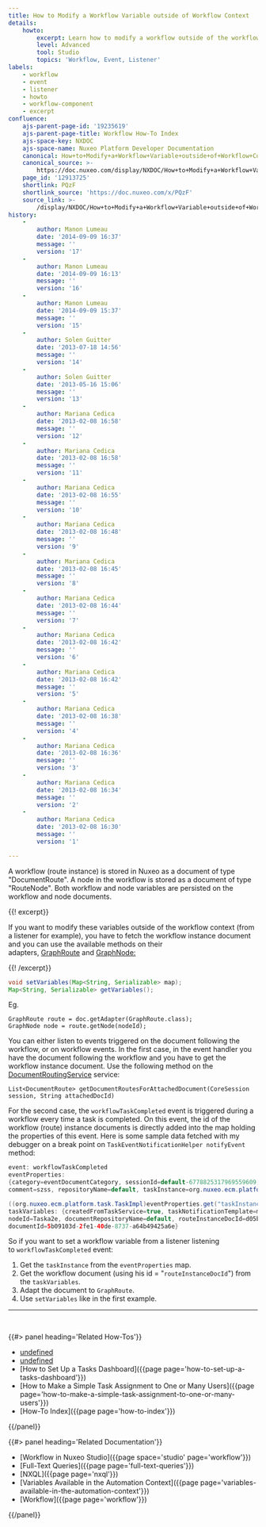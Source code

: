 ```yaml
---
title: How to Modify a Workflow Variable outside of Workflow Context
details:
    howto:
        excerpt: Learn how to modify a workflow outside of the workflow context.
        level: Advanced
        tool: Studio
        topics: 'Workflow, Event, Listener'
labels:
    - workflow
    - event
    - listener
    - howto
    - workflow-component
    - excerpt
confluence:
    ajs-parent-page-id: '19235619'
    ajs-parent-page-title: Workflow How-To Index
    ajs-space-key: NXDOC
    ajs-space-name: Nuxeo Platform Developer Documentation
    canonical: How+to+Modify+a+Workflow+Variable+outside+of+Workflow+Context
    canonical_source: >-
        https://doc.nuxeo.com/display/NXDOC/How+to+Modify+a+Workflow+Variable+outside+of+Workflow+Context
    page_id: '12913725'
    shortlink: PQzF
    shortlink_source: 'https://doc.nuxeo.com/x/PQzF'
    source_link: >-
        /display/NXDOC/How+to+Modify+a+Workflow+Variable+outside+of+Workflow+Context
history:
    - 
        author: Manon Lumeau
        date: '2014-09-09 16:37'
        message: ''
        version: '17'
    - 
        author: Manon Lumeau
        date: '2014-09-09 16:13'
        message: ''
        version: '16'
    - 
        author: Manon Lumeau
        date: '2014-09-09 15:37'
        message: ''
        version: '15'
    - 
        author: Solen Guitter
        date: '2013-07-18 14:56'
        message: ''
        version: '14'
    - 
        author: Solen Guitter
        date: '2013-05-16 15:06'
        message: ''
        version: '13'
    - 
        author: Mariana Cedica
        date: '2013-02-08 16:58'
        message: ''
        version: '12'
    - 
        author: Mariana Cedica
        date: '2013-02-08 16:58'
        message: ''
        version: '11'
    - 
        author: Mariana Cedica
        date: '2013-02-08 16:55'
        message: ''
        version: '10'
    - 
        author: Mariana Cedica
        date: '2013-02-08 16:48'
        message: ''
        version: '9'
    - 
        author: Mariana Cedica
        date: '2013-02-08 16:45'
        message: ''
        version: '8'
    - 
        author: Mariana Cedica
        date: '2013-02-08 16:44'
        message: ''
        version: '7'
    - 
        author: Mariana Cedica
        date: '2013-02-08 16:42'
        message: ''
        version: '6'
    - 
        author: Mariana Cedica
        date: '2013-02-08 16:42'
        message: ''
        version: '5'
    - 
        author: Mariana Cedica
        date: '2013-02-08 16:38'
        message: ''
        version: '4'
    - 
        author: Mariana Cedica
        date: '2013-02-08 16:36'
        message: ''
        version: '3'
    - 
        author: Mariana Cedica
        date: '2013-02-08 16:34'
        message: ''
        version: '2'
    - 
        author: Mariana Cedica
        date: '2013-02-08 16:30'
        message: ''
        version: '1'

---
```

A workflow (route instance) is stored in Nuxeo as a document of type "DocumentRoute". A node in the workflow is stored as a document of type "RouteNode".&nbsp;Both workflow and node variables are persisted on the workflow and node documents.

{{! excerpt}}

If you want to modify these variables outside of the workflow context (from a listener for example), you have to fetch the workflow instance document and you can use the available methods on their adapters,&nbsp;[GraphRoute](http://community.nuxeo.com/api/nuxeo/5.6/javadoc/org/nuxeo/ecm/platform/routing/core/impl/GraphRoute.html)&nbsp;and&nbsp;[GraphNode:](http://community.nuxeo.com/api/nuxeo/5.6/javadoc/org/nuxeo/ecm/platform/routing/core/impl/GraphNode.html)

{{! /excerpt}}

```java
void setVariables(Map<String, Serializable> map);
Map<String, Serializable> getVariables();
```

Eg.

```
GraphRoute route = doc.getAdapter(GraphRoute.class);
GraphNode node = route.getNode(nodeId);
```

You can either listen to events triggered on the document following the workflow, or on workflow events.
In the first case, in the event handler you have the document following the workflow and you have to get the workflow instance document. Use the following method on the [DocumentRoutingService](http://community.nuxeo.com/api/nuxeo/5.6/javadoc/org/nuxeo/ecm/platform/routing/api/DocumentRoutingService.html) service:

```
List<DocumentRoute> getDocumentRoutesForAttachedDocument(CoreSession session, String attachedDocId)
```

For the second case, the `workflowTaskCompleted` event is triggered during a workflow every time a task is completed. On this event, the id of the workflow (route) instance documents is directly added into the map holding the properties of this event.
Here is some sample data fetched with my debugger on a break point on `TaskEventNotificationHelper notifyEvent` method:

```java
event: workflowTaskCompleted
eventProperties:
{category=eventDocumentCategory, sessionId=default-6778825317969559609, recipients=[Administrator, Administrator, test], 
comment=szss, repositoryName=default, taskInstance=org.nuxeo.ecm.platform.task.TaskImpl@65fff289, documentLifeCycle=project}

((org.nuxeo.ecm.platform.task.TaskImpl)eventProperties.get("taskInstance")).getVariables()
taskVariables: {createdFromTaskService=true, taskNotificationTemplate=myTemplate, document.routing.step=0be590a5-8d03-48ef-9649-a82f06d8001a, 
nodeId=Taska2e, documentRepositoryName=default, routeInstanceDocId=d05b14e4-8d60-41be-bea2-0d4063196c0b, directive=Aknowledgement, validated=false, 
documentId=5b09103d-2fe1-40de-8737-a64b49425a6e}
```

So if you want to set a workflow variable from a listener listening to&nbsp;`workflowTaskCompleted` event:

1.  Get the `taskInstance` from the `eventProperties` map.
2.  Get the workflow document (using his id = "`routeInstanceDocId`") from the `taskVariables`.
3.  Adapt the document to `GraphRoute`.
4.  Use `setVariables` like in the first example.

* * *

&nbsp;

<div class="row" data-equalizer data-equalize-on="medium"><div class="column medium-6">{{#> panel heading='Related How-Tos'}}

*   [undefined]()&nbsp;
*   [undefined]()
*   [How to Set Up a Tasks Dashboard]({{page page='how-to-set-up-a-tasks-dashboard'}})&nbsp;
*   [How to Make a Simple Task Assignment to One or Many Users]({{page page='how-to-make-a-simple-task-assignment-to-one-or-many-users'}})&nbsp;
*   [How-To Index]({{page page='how-to-index'}})

{{/panel}}</div><div class="column medium-6">{{#> panel heading='Related Documentation'}}

*   [Workflow in Nuxeo Studio]({{page space='studio' page='workflow'}})
*   [Full-Text Queries]({{page page='full-text-queries'}})
*   [NXQL]({{page page='nxql'}})
*   [Variables Available in the Automation Context]({{page page='variables-available-in-the-automation-context'}})
*   [Workflow]({{page page='workflow'}})

{{/panel}}</div></div>